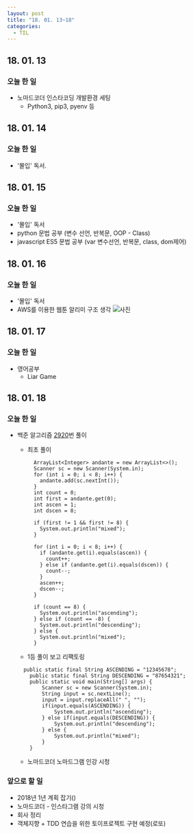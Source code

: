 ```yaml
---
layout: post
title: "18. 01. 13~18"
categories:
  - TIL
---
```


## 18. 01. 13
### 오늘 한 일
- 노마드코더 인스타코딩 개발환경 세팅
  - Python3, pip3, pyenv 등

## 18. 01. 14
### 오늘 한 일
- '몰입' 독서.

## 18. 01. 15
### 오늘 한 일
- '몰입' 독서
- python 문법 공부 (변수 선언, 반복문, OOP - Class)
- javascript ES5 문법 공부 (var 변수선언, 반복문, class, dom제어)

## 18. 01. 16
### 오늘 한 일
- '몰입' 독서
- AWS를 이용한 웹툰 알리미 구조 생각
![사진](https://drive.google.com/uc?id=1syCD833irq-X4Nd5NlHRTTxmta46QTG3)

## 18. 01. 17
### 오늘 한 일
- 영어공부
    - Liar Game

## 18. 01. 18
### 오늘 한 일
- 백준 알고리즘 [2920](https://www.acmicpc.net/problem/2920)번 풀이
    - 최초 풀이
      ```
        ArrayList<Integer> andante = new ArrayList<>();
        Scanner sc = new Scanner(System.in);
        for (int i = 0; i < 8; i++) {
          andante.add(sc.nextInt());
        }
        int count = 0;
        int first = andante.get(0);
        int ascen = 1;
        int dscen = 8;

        if (first != 1 && first != 8) {
          System.out.println("mixed");
        }

        for (int i = 0; i < 8; i++) {
          if (andante.get(i).equals(ascen)) {
            count++;
          } else if (andante.get(i).equals(dscen)) {
            count--;
          }
          ascen++;
          dscen--;
        }

        if (count == 8) {
          System.out.println("ascending");
        } else if (count == -8) {
          System.out.println("descending");
        } else {
          System.out.println("mixed");
        }
      ```
    - 1등 풀이 보고 리팩토링
    ```
      public static final String ASCENDING = "12345678";
    	public static final String DESCENDING = "87654321";
    	public static void main(String[] args) {
    		Scanner sc = new Scanner(System.in);
    		String input = sc.nextLine();
    		input = input.replaceAll(" ", "");
    		if(input.equals(ASCENDING)) {
    			System.out.println("ascending");
    		} else if(input.equals(DESCENDING)) {
    			System.out.println("descending");
    		} else {
    			System.out.println("mixed");
    		}
    	}
    ```

    - 노마드코더 노마드그램 인강 시청

### 앞으로 할 일
- 2018년 1년 계획 잡기()
-	노마드코더 - 인스타그램 강의 시청
-	회사 정리
-	객체지향 + TDD 연습을 위한 토이프로젝트 구현 예정(로또)
